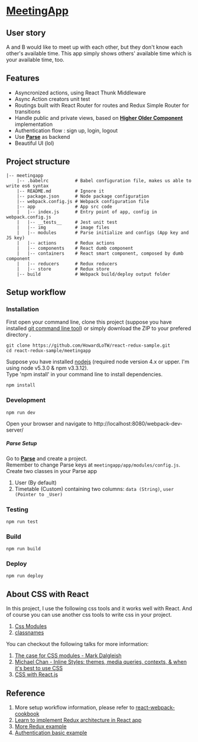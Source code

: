 # [MeetingApp](http://meetingapp.parseapp.com/)

## User story
A and B would like to meet up with each other, but they don't know each other's available time. This app simply shows others' available time which is your available time, too.

## Features
* Asyncronized actions, using React Thunk Middleware
* Async Action creators unit test
* Routings built with React Router for routes and Redux Simple Router for transitions
* Handle public and private views, based on  [**Higher Older Component**](https://medium.com/@dan_abramov/mixins-are-dead-long-live-higher-order-components-94a0d2f9e750) implementation
* Authentication flow : sign up, login, logout
* Use [**Parse**](https://www.parse.com/) as backend
* Beautiful UI (lol)

## Project structure
```
|-- meetingapp
    |-- .babelrc          # Babel configuration file, makes us able to write es6 syntax
    |-- README.md         # Ignore it
    |-- package.json      # Node package configuration
    |-- webpack.config.js # Webpack configuration file
    |-- app               # App src code
    |   |-- index.js      # Entry point of app, config in webpack.config.js
    |   |-- __tests__     # Jest unit test
    |   |-- img           # image files
    |   |-- modules       # Parse initialize and configs (App key and JS key)
    |   |-- actions       # Redux actions
    |   |-- components    # React dumb component
    |   |-- containers    # React smart component, composed by dumb component
    |   |-- reducers      # Redux reducers
    |   |-- store         # Redux store
    |-- build             # Webpack build/deploy output folder
```

## Setup workflow
### Installation
First open your command line, clone this project (suppose you have installed [git command line tool](https://git-scm.com/)) or simply download the ZIP to your prefered directory .

```
git clone https://github.com/HowardLoTW/react-redux-sample.git
cd react-redux-sample/meetingapp
```
Suppose you have installed [nodejs](https://nodejs.org/en/) (required node version 4.x or upper. I'm using node v5.3.0 & npm v3.3.12).
<br>Type 'npm install' in your command line to install dependencies.
```
npm install
```

### Development
```
npm run dev
```
Open your browser and navigate to http://localhost:8080/webpack-dev-server/

##### Parse Setup
Go to [**Parse**](https://www.parse.com/) and create a project.
<br>
Remember to change Parse keys at `meetingapp/app/modules/config.js`.
<br>
Create two classes in your Parse app
1. User (By default)
2. Timetable (Custom) containing two columns: `data (String)`, `user (Pointer to _User)`

### Testing
```
npm run test
```

### Build
```
npm run build
```

### Deploy
```
npm run deploy
```

## About CSS with React
In this project, I use the following css tools and it works well with React. And of course you can use another css tools to write css in your project.
1. [Css Modules](https://github.com/css-modules/css-modules)
2. [classnames](https://github.com/JedWatson/classnames)

You can checkout the following talks for more information:
1. [The case for CSS modules - Mark Dalgleish](https://www.youtube.com/watch?v=zR1lOuyQEt8)
2. [Michael Chan - Inline Styles: themes, media queries, contexts, & when it's best to use CSS](https://www.youtube.com/watch?v=ERB1TJBn32c)
3. [CSS with React.js](https://www.youtube.com/watch?v=FXlWWhKevaw)

## Reference
1. More setup workflow information, please refer to [react-webpack-cookbook](https://christianalfoni.github.io/react-webpack-cookbook/index.html)
2. [Learn to implement Redux architecture in React app](http://rackt.org/redux/index.html)
3. [More Redux example](https://github.com/rackt/redux)
4. [Authentication basic example](https://github.com/joshgeller/react-redux-jwt-auth-example)



